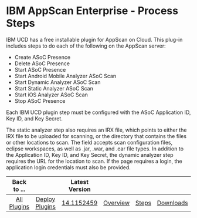 
# IBM AppScan Enterprise - Process Steps

IBM UCD has a free installable plugin for AppScan on Cloud. This plug-in includes steps to do each of the following on the AppScan server:

* Create ASoC Presence
* Delete ASoC Presence
* Start ASoC Presence
* Start Android Mobile Analyzer ASoC Scan
* Start Dynamic Analyzer ASoC Scan
* Start Static Analyzer ASoC Scan
* Start iOS Analyzer ASoC Scan
* Stop ASoC Presence


Each IBM UCD plugin step must be configured with the ASoC Application ID, Key ID, and Key Secret.

The static analyzer step also requires an IRX file, which points to either the IRX file to be uploaded for scanning, or the directory that contains the files or other locations to scan. The field accepts scan configuration files, eclipse workspaces, as well as .jar, .war, and .ear file types. In addition to the Application ID, Key ID, and Key Secret, the dynamic analyzer step requires the URL  for the location to scan. If the page requires a login, the application login credentials must also be provided.


|Back to ...||Latest Version||||
| :---: | :---: | :---: | :---: | :---: | :---: |
|[All Plugins](../../index.md)|[Deploy Plugins](../README.md)|[14.1152459](https://raw.githubusercontent.com/UrbanCode/IBM-UCD-PLUGINS/main/files/ASOC/ucd-HCL-ASoC-UCD-14.1152459.zip)|[Overview](overview.md)|[Steps](steps.md)|[Downloads](downloads.md)|

